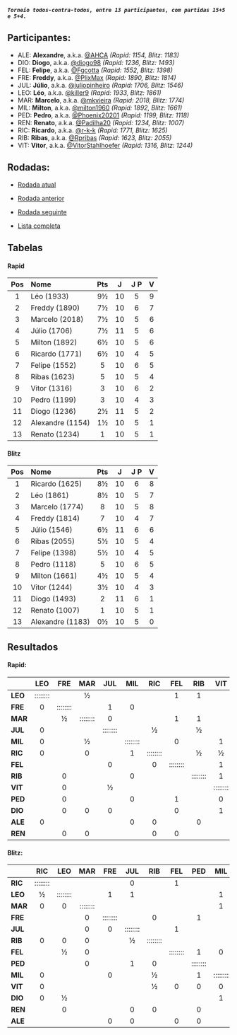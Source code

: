 ***`Torneio todos-contra-todos, entre 13 participantes, com partidas 15+5 e 5+4.`***

## Participantes:

* ALE: **Alexandre**, a.k.a. [@AHCA](https://www.lichess.org/@/AHCA) *(Rapid: 1154, Blitz: 1183)*
* DIO: **Diogo**, a.k.a. [@diogo98](https://www.lichess.org/@/diogo98) *(Rapid: 1236, Blitz: 1493)*
* FEL: **Felipe**, a.k.a. [@Fgcotta](https://www.lichess.org/@/Fgcotta) *(Rapid: 1552, Blitz: 1398)*
* FRE: **Freddy**, a.k.a. [@PlixMax](https://www.lichess.org/@/PlixMax) *(Rapid: 1890, Blitz: 1814)*
* JUL: **Júlio**, a.k.a. [@juliopinheiro](https://www.lichess.org/@/juliopinheiro) *(Rapid: 1706, Blitz: 1546)*
* LEO: **Léo**, a.k.a. [@killer9](https://www.lichess.org/@/killer9) *(Rapid: 1933, Blitz: 1861)*
* MAR: **Marcelo**, a.k.a. [@mkvieira](https://www.lichess.org/@/mkvieira) *(Rapid: 2018, Blitz: 1774)*
* MIL: **Milton**, a.k.a. [@milton1960](https://www.lichess.org/@/milton1960) *(Rapid: 1892, Blitz: 1661)*
* PED: **Pedro**, a.k.a. [@Phoenix20201](https://www.lichess.org/@/Phoenix20201) *(Rapid: 1199, Blitz: 1118)*
* REN: **Renato**, a.k.a. [@Padilha20](https://www.lichess.org/@/Padilha20) *(Rapid: 1234, Blitz: 1007)*
* RIC: **Ricardo**, a.k.a. [@r-k-k](https://www.lichess.org/@/r-k-k) *(Rapid: 1771, Blitz: 1625)*
* RIB: **Ribas**, a.k.a. [@Rpribas](https://www.lichess.org/@/Rpribas) *(Rapid: 1623, Blitz: 2055)*
* VIT: **Vitor**, a.k.a. [@VitorStahlhoefer](https://www.lichess.org/@/VitorStahlhoefer) *(Rapid: 1316, Blitz: 1244)*

## Rodadas:

* [Rodada atual](https://grupo-de-xadrez.github.io/rodadas/12)

* [Rodada anterior](https://grupo-de-xadrez.github.io/rodadas/11)

* [Rodada seguinte](https://grupo-de-xadrez.github.io/rodadas/13)

* [Lista completa](https://grupo-de-xadrez.github.io/rodadas)

## Tabelas

#### Rapid

| Pos | Nome | Pts | J | J P | V |
| :---: | :--- | :---: | :---: | :---: | :---: |
| 1 | Léo (1933) | 9½ | 10 | 5 | 9 |
| 2 | Freddy (1890) | 7½ | 10 | 6 | 7 |
| 3 | Marcelo (2018) | 7½ | 10 | 5 | 6 |
| 4 | Júlio (1706) | 7½ | 11 | 5 | 6 |
| 5 | Milton (1892) | 6½ | 10 | 5 | 6 |
| 6 | Ricardo (1771) | 6½ | 10 | 4 | 5 |
| 7 | Felipe (1552) | 5 | 10 | 6 | 5 |
| 8 | Ribas (1623) | 5 | 10 | 5 | 4 |
| 9 | Vitor (1316) | 3 | 10 | 6 | 2 |
| 10 | Pedro (1199) | 3 | 10 | 4 | 3 |
| 11 | Diogo (1236) | 2½ | 11 | 5 | 2 |
| 12 | Alexandre (1154) | 1½ | 10 | 5 | 1 |
| 13 | Renato (1234) | 1 | 10 | 5 | 1 |

#### Blitz

| Pos | Nome | Pts | J | J P | V |
| :---: | :--- | :---: | :---: | :---: | :---: |
| 1 | Ricardo (1625) | 8½ | 10 | 6 | 8 |
| 2 | Léo (1861) | 8½ | 10 | 5 | 7 |
| 3 | Marcelo (1774) | 8 | 10 | 5 | 8 |
| 4 | Freddy (1814) | 7 | 10 | 4 | 7 |
| 5 | Júlio (1546) | 6½ | 11 | 6 | 6 |
| 6 | Ribas (2055) | 5½ | 10 | 5 | 4 |
| 7 | Felipe (1398) | 5½ | 10 | 4 | 5 |
| 8 | Pedro (1118) | 5 | 10 | 6 | 5 |
| 9 | Milton (1661) | 4½ | 10 | 5 | 4 |
| 10 | Vitor (1244) | 3½ | 10 | 4 | 3 |
| 11 | Diogo (1493) | 2 | 11 | 6 | 1 |
| 12 | Renato (1007) | 1 | 10 | 5 | 1 |
| 13 | Alexandre (1183) | 0½ | 10 | 5 | 0 |

## Resultados

#### Rapid:

| | LEO | FRE | MAR | JUL | MIL | RIC | FEL | RIB | VIT | PED | DIO | ALE | REN |
| :--- | :---: | :---: | :---: | :---: | :---: | :---: | :---: | :---: | :---: | :---: | :---: | :---: | :---: |
| **LEO** | :::::::: |  | ½ |  |  |  | 1 | 1 |  |  | 1 |  | 1 |
| **FRE** | 0 | :::::::: |  | 1 | 0 |  |  |  |  |  |  | 1 |  |
| **MAR** |  | ½ | :::::::: | 0 |  |  | 1 | 1 |  | 1 |  |  |  |
| **JUL** | 0 |  |  | :::::::: |  | ½ |  | ½ |  | 1 |  | 1 | 1 |
| **MIL** | 0 |  | ½ |  | :::::::: |  | 0 |  | 1 |  | 1 |  |  |
| **RIC** | 0 |  | 0 |  | 1 | :::::::: |  | ½ | ½ |  | 1 |  |  |
| **FEL** |  |  |  | 0 |  | 0 | :::::::: |  | 1 |  |  | 1 |  |
| **RIB** |  | 0 |  |  | 0 |  |  | :::::::: | 1 | 1 |  |  | 1 |
| **VIT** |  | 0 |  | ½ |  |  |  |  | :::::::: |  |  | 1 | 0 |
| **PED** |  | 0 |  |  | 0 |  | 1 |  | 0 | :::::::: |  | 0 | 1 |
| **DIO** |  | 0 | 0 | 0 |  |  | 0 |  | 1 | 0 | :::::::: |  |  |
| **ALE** | 0 |  |  |  | 0 | 0 |  | 0 |  |  | ½ | :::::::: |  |
| **REN** |  | 0 | 0 |  |  | 0 | 0 |  |  |  | 0 |  | :::::::: |

#### Blitz:

| | RIC | LEO | MAR | FRE | JUL | RIB | FEL | PED | MIL | VIT | DIO | REN | ALE |
| :--- | :---: | :---: | :---: | :---: | :---: | :---: | :---: | :---: | :---: | :---: | :---: | :---: | :---: |
| **RIC** | :::::::: |  |  |  | 0 |  | 1 |  |  |  |  | 1 | 1 |
| **LEO** | ½ | :::::::: |  | 1 | 1 |  |  |  | 1 |  |  |  | 1 |
| **MAR** | 0 | 0 | :::::::: |  |  |  |  |  | 1 |  | 1 | 1 |  |
| **FRE** |  |  | 0 | :::::::: |  | 0 |  | 1 |  | 1 | 1 | 1 |  |
| **JUL** |  |  | 0 | 0 | :::::::: |  | 1 |  |  | 1 | 1 |  |  |
| **RIB** | 0 | 0 | 0 |  | ½ | :::::::: |  |  |  |  |  |  | 1 |
| **FEL** |  | ½ | 0 |  |  |  | :::::::: | 1 | 0 |  | 1 | 1 |  |
| **PED** |  |  | 0 |  | 1 | 0 |  | :::::::: |  |  | 1 |  |  |
| **MIL** | 0 |  |  | 0 |  | ½ |  | 1 | :::::::: |  |  |  | 1 |
| **VIT** | 0 |  |  |  |  | ½ | 0 | 0 | 0 | :::::::: | 1 |  |  |
| **DIO** | 0 | ½ |  |  |  |  |  |  | 1 |  | :::::::: | 0 | ½ |
| **REN** |  | 0 |  |  | 0 | 0 |  | 0 |  | 0 |  | :::::::: |  |
| **ALE** |  |  |  | 0 | 0 |  | 0 | 0 |  | 0 |  |  | :::::::: |


